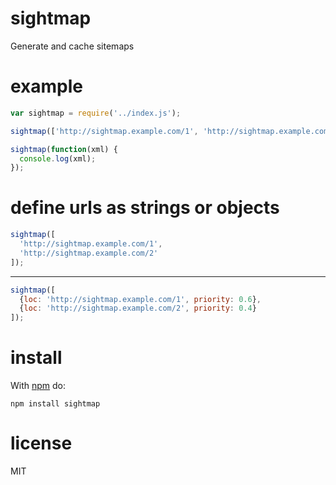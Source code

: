 # sightmap

Generate and cache sitemaps

# example

``` js
var sightmap = require('../index.js');

sightmap(['http://sightmap.example.com/1', 'http://sightmap.example.com/2']);

sightmap(function(xml) {
  console.log(xml);
});
```

# define urls as strings or objects

``` js
sightmap([
  'http://sightmap.example.com/1',
  'http://sightmap.example.com/2'
]);
```
***

``` js
sightmap([
  {loc: 'http://sightmap.example.com/1', priority: 0.6},
  {loc: 'http://sightmap.example.com/2', priority: 0.4}
]);
```

# install

With [npm](https://npmjs.org) do:

```
npm install sightmap
```

# license

MIT